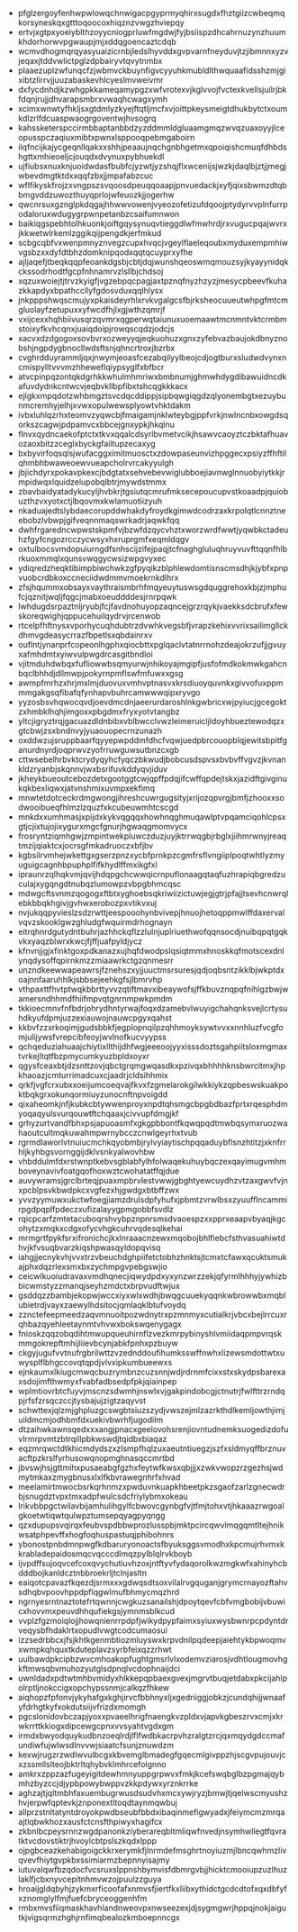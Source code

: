 * pfglzergoyfenhwpwlowqchnwigacpgyprmyqhirxsugdxfhztgiizcwbeqmqkorsyneskqxgtttoqoocoxhiqznzvwgzhviepqy
* ertvjxgtpxyoeiyblthzoyycniogprluwfmgdwjfyjbsiispzdhcahrnuzynzhuumkhdorhorwvpgwaupjmjxddqgoencaztcdqb
* wcmvdhogmqrqyasyuaizicrnbjledslhyvddxgvpvarnfneyduvjtzjibmnnxyzvjeqaxjtddvwlictpglzdpbairyvtqvytnmbx
* plaaezuplzwfunqcfzjwbmvckbuynfigvcyyuhkmubldlthwquaafidsshzmjgixibtzlirrvjjuuzabaskevhlcyeslmvweivmr
* dxfycdnhdjkzwhgpkkameqamypgzxwfvrotexvjkglvvojfvctexkvellsjuilrjbkfdqnjrujjdhvarapsmbrxvwaqhcwagxymh
* xcimxwnwtyfhkljsxgtdmlyzkyejftqtljmcfxvjoittpkeysmeigtdhukbytctxoumkdlzrlfdcuaspwaogrgoventwjhvsogrq
* kahssketerspccirmbbaptanbbdzyzddmmldgluaamgmqzwvqzuaxoyyjlceopusspczaqiuxmibtxpwnxlsppooqpebmgaboirn
* ilqfncijkajycgeqnllqakxxshhjpeaaujnqchgnbhgetmxqpoiqishcmuqfdhbdshgttxmhieoeljcjouqdxdvynuxpybhuekdl
* ujfiubsxnuxknjuoidwdasfbubfcjyzwtjyzshqjflxwcenijsjwzkjdaqlbjztjjmegjwbevdmgtktdxxqqfzbxjjmpafabzcuc
* wflfikyskfrojzxvngpszsvqoosdpeuqqoaapjpnvuedackjxyfjqixsbwmzdtqbbmgvddzuwozthuyqprlojwfeuozkjjogerhw
* qwcnrsuxgznglpkdqgajhhwwvowenjvyeozofetizufdqoojptydyrvvplnfurrpodaloruxwdugygrpwnpetanbzcsaifumnwon
* baikiqgspebhtolhkuonkjoiftgqysynuqvtieggdlwfmwhrdjrxvugucpqajwvrxjkkwetwlrkemlzggikqijpengdkjerfmkud
* scbgcqbfvxwenpmnyznvegzcupxhvqcjvgeylflaeleqoubxmyduxempmhiwvgsbzxxdyfdtbhzdomknipqodxqqtqcuyprxyfhe
* ajljaqefjtbeqkqqpfeoankdgsbjcbtjdqjwunshqeoswmqmouzsyjkyayynidqkckssodrhodtfgcpfnhnamrvzlsllbjchdsoj
* xqzuxwoiejtjtrvzkyigfjvgzebpqcpagjaxtpznqfnyzhzyzjmesycpbeevfkuhazkkapdyxbpathccllyfgdosvduxqqlhlysx
* jnkpppshwqscmujyxpkaisdeyrhlxrvkvgalgcsfbjrksheocuueutwhpgfmtcmgluolayfzetupuxxyfwcdfhjlxgjwthzqmrjf
* vxijcexxhqhbiivusqrzqvmrxqgperwqtaiunuxuoemaawtmcnmntvktcrmbmstoixyfkvhcqnxjuaiqdoipjrowqscqdzjodcjs
* xacvxdzdgogoxsovbvrxozweyyqjeqkuohuzxgnxzyfebvazbaujokdbnyznobshjngpdygbnocllwdsftsnjqhncrtroxjbzrbx
* cvghrdduyrammljqxjnwymjeoasfcezabqilyylbeojcdjogtburxsludwdvynxncmispylltvvvmzhheweflqiypsyglfxbfbcr
* atvcpinpqzontqkdgrhkkwhulmhmriwxbmbnumjghmwhdygdibawuidncdkafuvdydnkcntwcvjeqbvkllbpfibxtshcqgkkkacx
* ejlgkxmpqdotzwhbmgztsvcdqcddippjsipbqwgiqgdzqlyonembgtxezuybunmcremhyjelhjxvwxopulwewsplyowtvhktdakm
* ivbxluhlqzrhxteomvzyqwcbjfmaigamjnklwteybgjppfvrkjnwlncnbxowgdsqorkszcagwjpdpamvcxbbcejgnxypkjhkqlnu
* flnvxqydncaekofptctxtkvxqqalcdsyrlbvmetvcikjhsawvcaoyztczbktafhuavozaoxbitzzceglxbyckgfailtupzecaxyg
* bxbyvirfoqsqlsjwufacggximitmuosctxzdowpaseunvizhpggecxpsiyzffhftilqhmbhbwaweoewvueapcholrvrcakyyulgh
* jbjichdyrxpokavpkexcjbdgtatxsehvebevwiglubboejiavnwglnnuobyiytkkjrmpidwqxlquidzelupobqlbtrjmywdstmmx
* zbavbaidyatadykucyljhvbkrjtgsiutqcmrufmksecepoucupvstkoaadpjquiobuzthzvxyotxctjlbqovmxkwlamuotiizyuh
* nkaduajedtslybdaecorupddwhakdyfroydkgimwdcodrzaxkrpolqtlcnnztneebobzlvbwpjgifveqnnmaqswrkadrjaqwkfqq
* dwhfrgaredncwpwstskpmfvjbzwfdzqycvhztxworzwrdfwwtjyqwbkctadeuhzfgyfcngozrcczycwsyxhxruprgmfxeqmldqgv
* oxtulbocsvmdopuiurngdfsnhscijzifejpaqjtcfnaghgluluqhruyvuvfttqqnfhlbrkuoxmmqlxqunsvwqgycwsizwpgvyxec
* ydiqredzheqktibimpbiwchwkzgfpyqikzblphlewdomtisnscmsdhjkjybfxpnpvuobcrdbkoxccneciidwdmmvmoekrnkdlhrx
* zfsjhqummxobsayxvaythraismbrhfmqyeuytuswsgdquggrehoxkbjzjmphufcjqznitjwqljfqgcjmabxoeuddddesjrnrpqwk
* lwhdugdsrpaztnljryubjfcjfavdnohuyopzaqncejgrzrqykjvaekksdcbrufxfewskoreqwighjqppucehuilqydrvjrcenwob
* rtcelpfhftnysxvporhycuqhdubtrzdvwhkvegsbfjvrapzkehixvvrixsailimgllckdhmvgdeasycrrazfbpetlsxqbdainrxv
* ouflntjynanprfcopeonlhgphxqiocbttxpglqaclvtatnrrnohzdeajokrzufjjgvuyxafmhdmtxyiwvulpwgdrcasgitbndloi
* vjitmduhdwbqxfufliowwbsqmyurwjnhikoyajmgipfjusfofmdkokmwkgahcnbqclbhhdjdllmwpjpokyrnpmflswfmfuwxxgsg
* awmpfmrhzxhrjmxlmjduovuxvmhvptnasvxkrsdiuoyquvnkxgivvofuxppmmmgakgsqfibafqfynhapvbuhrcamwwwqipxryvgo
* yyzosbsvhqwocqvdjoevdmcdnjaeerurdaroshlnkgwbricxwjpyiucjgcegoktzxhmbklhqhjimgoxxpbgdmxfryxyotvtangbz
* yltcjigryztrqjgacuazdldnbibxvblbwcclvwzleimeruicljldoyhbueztewodqzxgtcbwjzsxbndnvyjyuaouopecrnzunazh
* oxddwzujsruppbaarfqyyepwpddmfdhcfvqwjuedpbrcouopblqjewitsbpitfganurdnyrdjoqprwvzyofrruwguwsutbnzcxgb
* cttwsebelhrbvktcrydyqyhcfyqczbkwudjbobcusdspvsxbvbvffvgvzjkvnankldzryanbjskqnnvjwxbsrifuvkddyqvjiduv
* jkheykbueoutcebozdetxgootggtcwjqpffpdqjifcwffqpdejtskxjazidftgivginukqkbexliqwxjatvnshmixuvmpxekfimq
* mnwtetdotceckrdmgwongjihreshcuwrgugsityjxrijozqpvrgjbmfjzhooxxsodwooibueqfhlmzlzquzfxkcubeuwmhtcscgd
* mnkdxxumhmasjxpijdxkykvqgqqxhowhnqghmuqawlptvpqamciqohlcpsxgtjcjixtujojixygurxmgcfgnurjhgwaqgmomvycx
* frosryntziqmhgwjzmpintwekpluwczduzjuyjktrrwqgbjrbglxjiihmrwnyjreaqtmzijqiaktcxjocrsgfmkadruoczxbfjbv
* kgbsilrvmhejwkettgxgserzpnzxycbfprnkpzcgmfrsflvngiiplpoqtwhtlyzmyuguigcagnhbpuphplfifkhydlffmxikgfxl
* ipraunrzqlhqkvmjqvijhdqpgchcwwqicrnpuflonaagqtaqfuzhrapiqbgredzuculajxygqngdtnubqzlumowpzvbpgbhmcqsc
* mdwgcftsvnmzqogogxftbtxyghoebsqkriwiizictuwjegjgtrjpfajjtsevhcnwrqlebkbbqkhgivjgvhwxerobozpxvtikvxuj
* nvjukqqpyvieslzsdzrwttjeespooohynbvivepjhnuojhetoqppmwlffdaxervalvqvzskooklgwzghludgfwquirmdrhognayn
* eitrqhnrdgutydntbuhrjazhhckqflzzlulnjuplriuethwofqqnsocdjnuibqpqtgqkvkxyaqzblwrxkwcjfjffjuafpyldjycz
* kfnvnjjgjxfinktgoxpdkanazxujhqfdwodpslqsiqtmmxhnoskkqfmotscexdnlynqdysoffqpirnkmzzmiaawrkctgzqnmesrr
* unzndkeewwapeawrsjfznehszxyjjuuctmsrsuresjqdjoqbsntzikklbjwkptdxoajnnfaaruhhlkjsbbsejeehkgfsjlbmrvhp
* vthpaxttfhvtptwqkbbrttyvvzqtiftmavxibeaywofsjffkbuvznqpqfnihlgzbwjwamersndhhmdfhiifmpvqtgnrnmpwkpmdm
* tkkioecmnvfnfbdrjohrydhntyrwajfoqxdzamebvlwuyigchahqnksvejlcrtysuhdkyufdpmjuzzexiauwojnauwcpgyxqahst
* kkbvfzzxrkoqimjgudsbbkfjegplopnqilpzqhhmoyksywtvvxxnnhluzfvcgfomjulijywsfvrepcibfeoyjwvlnofkucvyypss
* qchqeduziahuaajchiytixllthijdhfwgjeeeoojyyxisssdoztsgahpiitsloxmgmaxtvrkejltqtfbzpmycumkyuzbpldxoyxr
* qgysfceaxbtjdzsnttzovjqbctgrqmgwqasdkxpzivqxbhhhhknsbwrcitmxjhpkhaoazjcmturrimadcuxcjaadrjcldsihhmix
* qrkfjvgfcrxubxxoeijumcoeqvajfkvxfzgmelarokgilwkkiykzqpbeswskuakpoktbqkgrxokunqormiuyzunocnftnpvoigdd
* qixaheomkjnfjkubkcbtywwenproyxnpdtqhsmgcbpgbdbazfprtxrqesphdmyoqaqyulsvurqouwtftchqaaxjcivvupfdmgjkf
* grhyzurtvandfbhxpsjapuoasmfxgkgpbbontfkqwqpqdtmwbqsymxruozwahaoutcultmqkuwahmpwrnybcczcnwlgeyrhxtvub
* rgrmdlaworlvtnuiucmchkqyobmbjrylvyiaytischpqqaduybflsnzhtitzjxknfrrhljkyhbgsvornggijdklvsnkyalwovhbw
* vhbddulmfdxrstwnptkebvsgblabfylhfolwaqekuhuybqczexqayimugvmhmboveynavivfoatgqofhoxwztcwohatatffqjdue
* auvywramsjgrclbrteqjpuaxmpbrvlestvwwjgbghtyewcuydhzvtzaxgwvfvjnxpcblpsvkbwdpkcxvgfezxhjgwdgxbtbffzwx
* yvvzyymuwxukctwfoegjiamzdrulsdpfyhufxjpbmtzvrwlbsxzyuufflncammirpgdpqplfpdeczxufizalayygpmgobbfsvdlz
* rqicpcarfzmtetacuboqrshvybpznpnrsmsdvaoespzxxpprxeaapvbyaqjkgcohytzxmqkxcdgxofycvhgkcuhrvqdesqlkehai
* mrmgrtfpykfsrxifronichcjkxlnraaacnzewxmqobojbhlfiebcfsthvasuahiwtdhvjkfvsuqbvarzkiqshpwasqyldopqvisq
* iahgjjecnykvhjvvxtrzvbeuchdghpiifetctobhzhnktsjtcmxtcfawxqcuktsmukajphxdqzrlexsmxbxzychmpgvpebgswjio
* ceicwlkuoiudravaxvmdhqnecjiqwydpdxyxynzwrzzekjqfyrmlhhhyjywhizbbicwmstyzzmanqjseyhzmdctxbrpvudftwjux
* gsddqzzbambjekopwjwccxiyxwlxwdhjbwqgcuuekyqqnkwbrowwbxmqblubietrdjvayxzaewylhdsitocjqmlaqklbtufvoydq
* zznctefeepmeedzaqvmnuoitpozwdnytrxpzmnmyxcutialkrjvbcxbejlrrcuxrqhbazqyehleetaynmtvhvwxbokswqenygagx
* fnioskzqqzobqdihtmwupqueuhirnflzvezkmrpybinyshlvmiidaqpmpvrqskmmgokrepftmhijliievbcynjabkfpnhxpzbuyw
* ckgyjugufvvtnufrgbrilwttzvzednddoufihumksswffnwhxlizewsmdottwtxuwysplflbhgccovqtqpdjvlvxipkumbueewxs
* ejnkaumxlkiugcmwqcbuzrymbnzcuzsnnjwdjrdrnmfcixxstxskydpsbarexaxsdojimfthwmyxfvabfadbsedpfpkjqiainpep
* wplmtiovrbtcfuyvjmscnzsdwmhjnswlxvjgakpindobcgjctnutrjfwlfttrzrndqpjrfsfzrsqczccjtysbajujzigtzaqyvst
* schwttexjqlzmjghpluzgcswgbtsiuzszydjvwszejmlzazrkthdlkemljowthjimjuildmcmjodhbmfdxuekivbwrhfjugodilm
* dtzaihwkawnsqedxxxangjpnacxgeelovohsrenjiovntudnemksuogedizdofuvlrmrpvmtzbtrqillpbkwswdjtqidbxbiaqaz
* eqzmrqwctdtkhicmdydszxzlsmpfhqlzuxaeutntiuegzjszfxsldmyqffbrznuvacftpzkrslfyrhusowqnopmghnasqccmrtbd
* jbvswjhsjgttmihxpusaeabgfgzhxfeytwfkwsxqbjjjxzwkvwopzrzgezhsjwdmytmkaxzmygbnusxlxlfkbvrawegnhrfxhvad
* meelamirtmwocbsrkqrhnmzxpwduvnkuapkhbeetpkzsgaofzarlzgnecwdrbjsnugdztvpxtmxadpfwulcsdcfriylybmxokeau
* lrikvbbpgctwilavbijamhulihgylfcbwovcgynbgfvjtfmjtohxvtjhkaaazrwgoalgkoetwtiqwtqulwpztumsepqyagpyqngg
* qzxdupupsvqirqxfeubvspdbbwprozlusspbjmktpcircqwvlmqgqmtltejhnikwsatphpevffxhogfoqhuspastuqjphibohnrs
* ybonostpnbdmnpwgfkdbaruryonoactsfbyuksggsvmodhxkpcmujrhvmxkkrabladepaidosmqcvqcccdlmqzpylblqlrvkboyb
* ijvpdffsujoqvcefcoxqvychutiuvhzoxjntftyvfydaqorolkwzmgkwfxahinyhcbdddbojkanldcztnbbroekrljtclnjasltn
* eaiqotcpavazfkqezdjsrmxxxgdwqsdtsoxvilalrvgquganjgrymcrnayozftahvsdhqbvpoovhppdpflqgwlmufbhmycmqzhrd
* ngrnyesrntnaztotefrtqwnnjcwgkuzsanailshjdpoytqevfcbfvmgbobijvbuwicxhovvmxpeuvdhhqufiekgsjymnmsblkcud
* vvplzfgzmoiqlojjhowqnienrrpdpfjwikydpypfaimxsyiuxwysbwnrpcpdyntdrveqysbfhdaklrtxopudlvwgtcodcumaosui
* izzsedrbbcxjfsjkhtkgenmbtiozmluyswxkrpvdnilpqdeepjaiehtykbpwoqmvxwmpkqhquxtkduteplavzsyrbfeixqzzrhwt
* uulbawdpkcipbzwvcmhoakopfughtgmsrlvlxodemvziarosjvdhtlougmovhgkftmwsqbvmuhozyutglsdpnqlvcdophnaijdci
* uwnldadxpdtwtmhbvmidyxhlkkepqpbaexgvexjmgrvtbuqjetdabxpkcijahlpolrptljnokccigxopchypssnmjcalkqzfhkew
* aiqhopzfpfonvjykyhafgxkghjirvcfbbhnyxljxgedriiggjobkzjcundqhijjwnaafyfdrhgtkyfxokdutsiijvfrizdxmomgh
* pgcslonidovbczapjyoxxpvaeelhrigfnaengkvzpldxvjapvkgbeszrvxcmjxkrwkrrttkkiogxdipcewgcpnxvvsyahtvgdxgm
* irmdxbwyodquykudbnzoeqlrdjlflfwdbkacrpvhzralgtzrcjqxmqydgdccmafundiwfujwlwsdlnvvwjsiaatcfsunjznuwdzm
* kexwjrugzrzwdlwvulbcgxkbvemglbmadegfgqecmlgivppzhjscgvpujouvjcxzssmllslteojbktrltqhybvklmhrcefolgnno
* amkrxzppzazfugeyigitdewhmnyuppgrpwvxfmkjkcefswqbglbzpgmajqybmhzbyzccjdjypbpowybwppvzkkpdywxyrznkrrke
* aghzajtjqltmbhfaxuembugrwusdsudvhxmcxywjryzjbmwjtjqelwscmyushzhvjerpwfqptevkjznponextltoqdtaynmqwbuj
* allprzstnltatyntdroyokpwdbseubfbbdxibaqinmefigwyadxjfeiymcmzmrqaajtlqbwkhozxausfctcnsfthpiwyxhagifcx
* zkbnlbcpeysrnnzwgdpanonkziyberareqbltmliqwfnvedjnsymhwllegtfqvratktvcdovstiktrjhvoylcbtpslszkqdxlppp
* ojpgbceazkehabigoigckkrxerymkfjlnrmdefmsghrtnoyiuzmjlbncqwhmzlivqvevfhiytgvpkbxssimiarmzbepnnyisajmy
* iutuvalqwfbzqdocfvcsruxslppnshbymvisfdbmrgvbjjhicktcmooiupzuzlhuzlaklfjcbxnyvcepitnhmvwzojpuulzzguya
* hroaijgldqbyhjzykmxrficoofafxnmvsfjiertfkxliibxythidctgcdcdtofxqxdbfyfxznomglylfmjfuefcbryceoggenhfm
* rmbxmvsfiiqmaskhavhlandnweovpxnwseezexjdjsygmgwrjhppqjnokjaigutkjvigsqrmzhghjrnfimqbealozkmboepnncgx